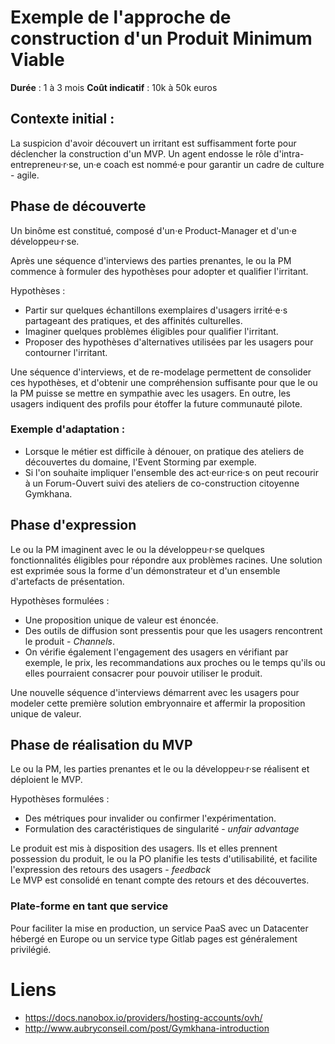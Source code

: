 # Exemple de l'approche de construction d'un Produit Minimum Viable

**Durée** : 1 à 3 mois
**Coût indicatif** : 10k à 50k euros

## Contexte initial :

La suspicion d'avoir découvert un irritant est suffisamment forte pour déclencher la construction d'un MVP. Un agent endosse le rôle d'intra-entrepreneu·r·se, un·e coach est nommé·e pour garantir un cadre de culture - agile. 

## Phase de découverte

Un binôme est constitué, composé d'un·e Product-Manager et d'un·e développeu·r·se.

Après une séquence d'interviews des parties prenantes, le ou la PM commence à formuler des hypothèses pour adopter et qualifier l'irritant.  
  
Hypothèses :
- Partir sur quelques échantillons exemplaires d'usagers irrité·e·s partageant des pratiques, et des affinités culturelles.
- Imaginer quelques problèmes éligibles pour qualifier l'irritant.
- Proposer des hypothèses d'alternatives utilisées par les usagers pour contourner l'irritant.

Une séquence d'interviews, et de re-modelage permettent de consolider ces hypothèses, et d'obtenir une compréhension suffisante pour que le ou la PM puisse se mettre en sympathie avec les usagers. En outre, les usagers indiquent des profils pour étoffer la future communauté pilote.   

### Exemple d'adaptation :  
- Lorsque le métier est difficile à dénouer, on pratique des ateliers de découvertes du domaine, l'Event Storming par exemple.
- Si l'on souhaite impliquer l'ensemble des act·eur·rice·s on peut recourir à un Forum-Ouvert suivi des ateliers de co-construction citoyenne Gymkhana.

## Phase d'expression

Le ou la PM imaginent avec le ou la développeu·r·se quelques fonctionnalités éligibles pour répondre aux problèmes racines.
Une solution est exprimée sous la forme d'un démonstrateur et d'un ensemble d'artefacts de présentation.

Hypothèses formulées :
- Une proposition unique de valeur est énoncée.
- Des outils de diffusion sont pressentis pour que les usagers rencontrent le produit - *Channels*.
- On vérifie également l'engagement des usagers en vérifiant par exemple, le prix, les recommandations aux proches ou le temps qu'ils ou elles pourraient consacrer pour pouvoir utiliser le produit.

Une nouvelle séquence d'interviews démarrent avec les usagers pour modeler cette première solution embryonnaire et affermir la proposition unique de valeur.

## Phase de réalisation du MVP

Le ou la PM, les parties prenantes et le ou la développeu·r·se réalisent et déploient le MVP.

Hypothèses formulées :
- Des métriques pour invalider ou confirmer l'expérimentation.
- Formulation des caractéristiques de singularité - *unfair advantage*

Le produit est mis à disposition des usagers. Ils et elles prennent possession du produit, le ou la PO planifie les tests d'utilisabilité, et facilite l'expression des retours des usagers - *feedback*  
Le MVP est consolidé en tenant compte des retours et des découvertes.

### Plate-forme en tant que service

Pour faciliter la mise en production, un service PaaS avec un Datacenter hébergé en Europe ou un service type Gitlab pages est généralement privilégié.

# Liens
* https://docs.nanobox.io/providers/hosting-accounts/ovh/
* http://www.aubryconseil.com/post/Gymkhana-introduction
